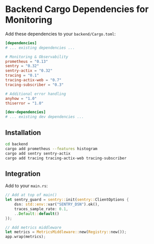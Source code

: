 # Backend Cargo Dependencies for Monitoring

Add these dependencies to your `backend/Cargo.toml`:

```toml
[dependencies]
# ... existing dependencies ...

# Monitoring & Observability
prometheus = "0.13"
sentry = "0.32"
sentry-actix = "0.32"
tracing = "0.1"
tracing-actix-web = "0.7"
tracing-subscriber = "0.3"

# Additional error handling
anyhow = "1.0"
thiserror = "1.0"

[dev-dependencies]
# ... existing dev dependencies ...
```

## Installation

```bash
cd backend
cargo add prometheus --features histogram
cargo add sentry sentry-actix
cargo add tracing tracing-actix-web tracing-subscriber
```

## Integration

Add to your `main.rs`:

```rust
// Add at top of main()
let sentry_guard = sentry::init(sentry::ClientOptions {
    dsn: std::env::var("SENTRY_DSN").ok(),
    traces_sample_rate: 0.1,
    ..Default::default()
});

// Add metrics middleware
let metrics = MetricsMiddleware::new(Registry::new());
app.wrap(metrics);
```

